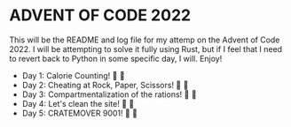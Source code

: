 # ADVENT OF CODE 2022

This will be the README and log file for my attemp on the Advent of Code 2022. I will be attempting to solve it fully using Rust, but if I feel that I need to revert back to Python in some specific day, I will. Enjoy!

* Day 1: Calorie Counting! :star2: :star2:
* Day 2: Cheating at Rock, Paper, Scissors! :star2: :star2:
* Day 3: Compartmentalization of the rations! :star2: :star2:
* Day 4: Let's clean the site! :star2: :star2:
* Day 5: CRATEMOVER 9001! :star2: :star2:
